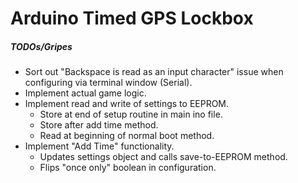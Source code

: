 # Arduino Timed GPS Lockbox

##### TODOs/Gripes
* Sort out "Backspace is read as an input character" issue when configuring via terminal window (Serial).
* Implement actual game logic.
* Implement read and write of settings to EEPROM.
	* Store at end of setup routine in main ino file.
	* Store after add time method.
	* Read at beginning of normal boot method.
* Implement "Add Time" functionality.
	* Updates settings object and calls save-to-EEPROM method.
	* Flips "once only" boolean in configuration.